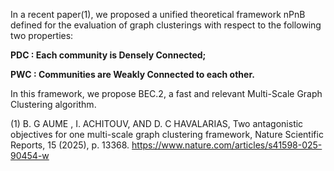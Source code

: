 In a recent paper(1), we proposed a unified theoretical framework nPnB defined for the evaluation of graph clusterings with respect to the following two properties:

  **PDC : Each community is Densely Connected;**
  
  **PWC : Communities are Weakly Connected to each other.**
  
In this framework, we propose BEC.2, a fast and relevant Multi-Scale Graph Clustering algorithm.

(1) B. G AUME , I. ACHITOUV, AND D. C HAVALARIAS, Two antagonistic objectives for one multi-scale graph clustering framework, Nature Scientific Reports, 15 (2025), p. 13368.
https://www.nature.com/articles/s41598-025-90454-w
